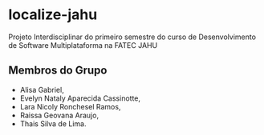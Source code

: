 # localize-jahu
Projeto Interdisciplinar do primeiro semestre do curso de Desenvolvimento de Software Multiplataforma na FATEC JAHU

## Membros do Grupo
- Alisa Gabriel,
- Evelyn Nataly Aparecida Cassinotte,
- Lara Nicoly Ronchesel Ramos,
- Raissa Geovana Araujo,
- Thais Silva de Lima.
